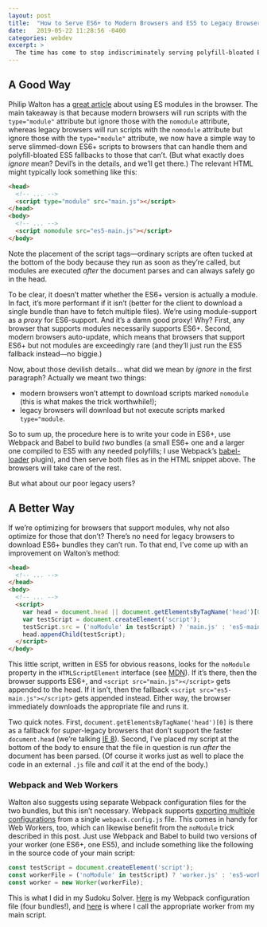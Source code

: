 ```yaml
---
layout: post
title:  "How to Serve ES6+ to Modern Browsers and ES5 to Legacy Browsers"
date:   2019-05-22 11:28:56 -0400
categories: webdev
excerpt: >
  The time has come to stop indiscriminately serving polyfill-bloated ES5-compiled JavaScript to all clients! Modern browsers that can handle slimmer ES6+ bundles should get them. The usual way of doing this with the <code>script</code> tag’s new <code>type="module"</code> and <code>nomodule</code> attributes is nice but flawed. I offer an alternative that accomplishes the same thing without forcing legacy browsers to needlessly download ES6+ bundles they can’t run.
---
```

## A Good Way

Philip Walton has a [great article](https://philipwalton.com/articles/deploying-es2015-code-in-production-today/) about using ES modules in the browser. The main takeaway is that because modern browsers will run scripts with the `type="module"` attribute but ignore those with the `nomodule` attribute, whereas legacy browsers will run scripts with the `nomodule` attribute but ignore those with the `type="module"` attribute, we now have a simple way to serve slimmed-down ES6+ scripts to browsers that can handle them and polyfill-bloated ES5 fallbacks to those that can’t. (But what exactly does *ignore* mean? Devil’s in the details, and we’ll get there.) The relevant HTML might typically look something like this:

```html
<head>
  <!-- ... -->
  <script type="module" src="main.js"></script>
</head>
<body>
  <!-- ... -->
  <script nomodule src="es5-main.js"></script>
</body>
```

Note the placement of the script tags&mdash;ordinary scripts are often tucked at the bottom of the body because they run as soon as they’re called, but modules are executed *after* the document parses and can always safely go in the head.

To be clear, it doesn’t matter whether the ES6+ version is actually a module. In fact, it’s more performant if it isn’t (better for the client to download a single bundle than have to fetch multiple files). We’re using module-support as a *proxy* for ES6-support. And it’s a damn good proxy! Why? First, any browser that supports modules necessarily supports ES6+. Second, modern browsers auto-update, which means that browsers that support ES6+ but not modules are exceedingly rare (and they’ll just run the ES5 fallback instead&mdash;no biggie.)

Now, about those devilish details&hellip; what did we mean by *ignore* in the first paragraph? Actually we meant two things:

- modern browsers won’t attempt to download scripts marked `nomodule` (this is what makes the trick worthwhile!);
- legacy browsers will download but not execute scripts marked `type="module`.

So to sum up, the procedure here is to write your code in ES6+, use Webpack and Babel to build *two* bundles (a small ES6+ one and a larger one compiled to ES5 with any needed polyfills; I use Webpack’s [babel-loader](https://webpack.js.org/loaders/babel-loader/) plugin), and then serve both files as in the HTML snippet above. The browsers will take care of the rest.

But what about our poor legacy users?

## A Better Way

If we’re optimizing for browsers that support modules, why not also optimize for those that don’t? There’s no need for legacy browsers to download ES6+ bundles they can’t run. To that end, I’ve come up with an improvement on Walton’s method:

```html
<head>
  <!-- ... -->
</head>
<body>
  <!-- ... -->
  <script>
    var head = document.head || document.getElementsByTagName('head')[0];
    var testScript = document.createElement('script');
    testScript.src = ('noModule' in testScript) ? 'main.js' : 'es5-main.js';
    head.appendChild(testScript);
  </script>
</body>
```

This little script, written in ES5 for obvious reasons, looks for the `noModule` property in the `HTMLScriptElement` interface (see [MDN](https://developer.mozilla.org/en-US/docs/Web/API/HTMLScriptElement#Properties)). If it’s there, then the browser supports ES6+, and `<script src="main.js"></script>` gets appended to the head. If it isn’t, then the fallback `<script src="es5-main.js"></script>` gets appended instead. Either way, the browser immediately downloads the appropriate file and runs it.

Two quick notes. First, `document.getElementsByTagName('head')[0]` is there as a fallback for *super*-legacy browsers that don’t support the faster `document.head` (we’re talking [IE 8](https://developer.mozilla.org/en-US/docs/Web/API/Document/head#Browser_compatibility)). Second, I’ve placed my script at the bottom of the body to ensure that the file in question is run *after* the document has been parsed. (Of course it works just as well to place the code in an external `.js` file and *call* it at the end of the body.)

### Webpack and Web Workers

Walton also suggests using separate Webpack configuration files for the two bundles, but this isn’t necessary. Webpack supports [exporting multiple configurations](https://webpack.js.org/configuration/configuration-types/#exporting-multiple-configurations) from a single `webpack.config.js` file. This comes in handy for Web Workers, too, which can likewise benefit from the `noModule` trick described in this post. Just use Webpack and Babel to build two versions of your worker (one ES6+, one ES5), and include something like the following in the source code of your main script:

```javascript
const testScript = document.createElement('script');
const workerFile = ('noModule' in testScript) ? 'worker.js' : 'es5-worker.js';
const worker = new Worker(workerFile);
```

This is what I did in my Sudoku Solver. [Here](https://github.com/MichaelAllenWarner/react-sudoku-solver/blob/master/webpack.config.js) is my Webpack configuration file (four bundles!), and [here](https://github.com/MichaelAllenWarner/react-sudoku-solver/blob/master/src/main/App.js#L49) is where I call the appropriate worker from my main script.
